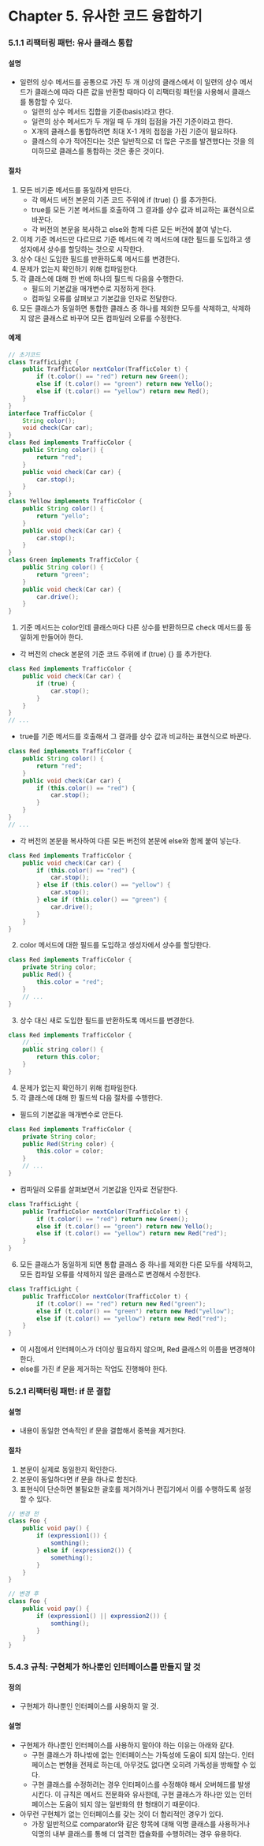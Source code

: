 # Chapter 5. 유사한 코드 융합하기

### 5.1.1 리팩터링 패턴: 유사 클래스 통합
#### 설명
* 일련의 상수 메서드를 공통으로 가진 두 개 이상의 클래스에서 이 일련의 상수 메서드가 클래스에 따라 다른 값을 반환할 때마다 이 리팩터링 패턴을 사용해서 클래스를 통합할 수 있다.
  * 일련의 상수 메서드 집합을 기준(basis)라고 한다.
  * 일련의 상수 메서드가 두 개일 때 두 개의 접점을 가진 기준이라고 한다.
  * X개의 클래스를 통합하려면 최대 X-1 개의 접점을 가진 기준이 필요하다.
  * 클래스의 수가 적어진다는 것은 일반적으로 더 많은 구조를 발견했다는 것을 의미하므로 클래스를 통합하는 것은 좋은 것이다.
    
#### 절차
1. 모든 비기준 메서드를 동일하게 만든다. 
   * 각 메서드 버전 본문의 기존 코드 주위에 if (true) {} 를 추가한다.
   * true를 모든 기본 메서드를 호출하여 그 결과를 상수 값과 비교하는 표현식으로 바꾼다.
   * 각 버전의 본문을 복사하고 else와 함께 다른 모든 버전에 붙여 넣는다.
2. 이제 기준 메서드만 다르므로 기준 메서드에 각 메서드에 대한 필드를 도입하고 생성자에서 상수를 할당하는 것으로 시작한다.
3. 상수 대신 도입한 필드를 반환하도록 메서드를 변경한다.
4. 문제가 없는지 확인하기 위해 컴파일한다.
5. 각 클래스에 대해 한 번에 하나의 필드씩 다음을 수행한다.
   * 필드의 기본값을 매개변수로 지정하게 한다.
   * 컴파일 오류를 살펴보고 기본값을 인자로 전달한다.
6. 모든 클래스가 동일하면 통합한 클래스 중 하나를 제외한 모두를 삭제하고, 삭제하지 않은 클래스로 바꾸어 모든 컴파일러 오류를 수정한다.

#### 예제
```java
// 초기코드
class TrafficLight {
    public TrafficColor nextColor(TrafficColor t) {
        if (t.color() == "red") return new Green();
        else if (t.color() == "green") return new Yello();
        else if (t.color() == "yellow") return new Red();
    }
}
interface TrafficColor {
    String color();
    void check(Car car);
}
class Red implements TrafficColor {
    public String color() {
        return "red";
    }
    public void check(Car car) {
        car.stop();
    }
}
class Yellow implements TrafficColor {
    public String color() {
        return "yello";
    }
    public void check(Car car) {
        car.stop();
    }
}
class Green implements TrafficColor {
    public String color() {
        return "green";
    }
    public void check(Car car) {
        car.drive();
    }
}
```

1. 기준 메서드는 color인데 클래스마다 다른 상수를 반환하므로 check 메서드를 동일하게 만들어야 한다.
* 각 버전의 check 본문의 기준 코드 주위에 if (true) {} 를 추가한다.
```java
class Red implements TrafficColor {
    public void check(Car car) {
        if (true) {
            car.stop();
        }
    }
}
// ...
```
* true를 기준 메서드를 호출해서 그 결과를 상수 값과 비교하는 표현식으로 바꾼다.
```java
class Red implements TrafficColor {
    public String color() {
        return "red";
    }
    public void check(Car car) {
        if (this.color() == "red") {
            car.stop();
        }
    }
}
// ...
```
* 각 버전의 본문을 복사하여 다른 모든 버전의 본문에 else와 함께 붙여 넣는다.
```java
class Red implements TrafficColor {
    public void check(Car car) {
        if (this.color() == "red") {
            car.stop();
        } else if (this.color() == "yellow") {
            car.stop();
        } else if (this.color() == "green") {
            car.drive();
        }
    }
}
```
2. color 메서드에 대한 필드를 도입하고 생성자에서 상수를 할당한다.
```java
class Red implements TrafficColor {
    private String color;
    public Red() {
        this.color = "red";
    }
    // ...
}
```
3. 상수 대신 새로 도입한 필드를 반환하도록 메서드를 변경한다.
```java
class Red implements TrafficColor {
    // ...
    public string color() {
        return this.color;
    }
}
```
4. 문제가 없는지 확인하기 위해 컴파일한다.
5. 각 클래스에 대해 한 필드씩 다음 절차를 수행한다.
* 필드의 기본값을 매개변수로 만든다.
```java
class Red implements TrafficColor {
    private String color;
    public Red(String color) {
        this.color = color;
    }
    // ...
}
```
* 컴파일러 오류를 살펴보면서 기본값을 인자로 전달한다.
```java
class TrafficLight {
    public TrafficColor nextColor(TrafficColor t) {
        if (t.color() == "red") return new Green();
        else if (t.color() == "green") return new Yello();
        else if (t.color() == "yellow") return new Red("red");
    }
}
```
6. 모든 클래스가 동일하게 되면 통합 클래스 중 하나를 제외한 다른 모두를 삭제하고, 모든 컴파일 오류를 삭제하지 않은 클래스로 변경해서 수정한다.
```java
class TrafficLight {
    public TrafficColor nextColor(TrafficColor t) {
        if (t.color() == "red") return new Red("green");
        else if (t.color() == "green") return new Red("yellow");
        else if (t.color() == "yellow") return new Red("red");
    }
}
```
* 이 시점에서 인터페이스가 더이상 필요하지 않으며, Red 클래스의 이름을 변경해야 한다.
* else를 가진 if 문을 제거하는 작업도 진행해야 한다.

### 5.2.1 리팩터링 패턴: if 문 결합
#### 설명
* 내용이 동일한 연속적인 if 문을 결합해서 중복을 제거한다.

#### 절차
1. 본문이 실제로 동일한지 확인한다.
2. 본문이 동일하다면 if 문을 하나로 합친다.
3. 표현식이 단순하면 불필요한 괄호를 제거하거나 편집기에서 이를 수행하도록 설정할 수 있다.

```java
// 변경 전
class Foo {
    public void pay() {
        if (expression1()) {
            somthing();
        } else if (expression2()) {
            something();
        }
    }
}
```
```java
// 변경 후
class Foo {
    public void pay() {
        if (expression1() || expression2()) {
            somthing();
        }
    }
}
```

### 5.4.3 규칙: 구현체가 하나뿐인 인터페이스를 만들지 말 것
#### 정의
* 구현체가 하나뿐인 인터페이스를 사용하지 말 것.

#### 설명
* 구현체가 하나뿐인 인터페이스를 사용하지 말아야 하는 이유는 아래와 같다.
  * 구현 클래스가 하나밖에 없는 인터페이스는 가독성에 도움이 되지 않는다. 인터페이스는 변형을 전제로 하는데, 아무것도 없다면 오히려 가독성을 방해할 수 있다.
  * 구현 클래스를 수정하려는 경우 인터페이스를 수정해야 해서 오버헤드를 발생시킨다. 이 규칙은 메서드 전문화와 유사한데, 구현 클래스가 하나만 있는 인터페이스는 도움이 되지 않는 일반화의 한 형태이기 때문이다.
* 아무런 구현체가 없는 인터페이스를 갖는 것이 더 합리적인 경우가 있다.
  * 가장 일반적으로 comparator와 같은 항목에 대해 익명 클래스를 사용하거나 익명의 내부 클래스를 통해 더 엄격한 캡슐화를 수행하려는 경우 유용하다.
